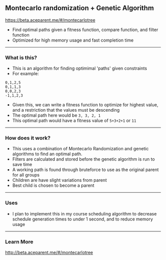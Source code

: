 ## Montecarlo randomization + Genetic Algorithm

https://beta.aceparent.me/#/montecarlotree


- Find optimal paths given a fitness function, compare function,  and filter function
- Optimized for high memory usage and fast completion time
___

### What is this?
- This is an algorithm for finding optimimal 'paths' given constraints
- For example:
```
0,1,2,5
0,1,1,3
0,0,2,3
-1,1,2,3
```
- Given this, we can write a fitness function to optimize for highest value, and a restriction that the values must be descending
- The optimal path here would be `3, 3, 2, 1`
- This optimal path would have a fitness value of `5+3+2+1` or `11`
___
### How does it work?
- This uses a combination of Montecarlo Randomization and genetic algorithms to find an optimal path.
- Filters are calculated and stored before the genetic algorithm is run to save time
- A working path is found through bruteforce to use as the original parent for all groups
- Children are have slight variations from parent
- Best child is chosen to become a parent
___
### Uses
- I plan to implement this in my course scheduling algorithm to decrease schedule generation times to under 1 second, and to reduce memory usage
___
### Learn More
http://beta.aceparent.me/#/montecarlotree
